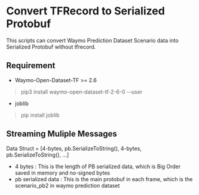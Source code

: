 # Convert TFRecord to Serialized Protobuf

This scripts can convert Waymo Prediction Dataset Scenario data into Serialized Protobuf without tfrecord.

## Requirement

- Waymo-Open-Dataset-TF >= 2.6
> pip3 install waymo-open-dataset-tf-2-6-0 --user

- joblib
> pip install joblib

## Streaming Muliple Messages

Data Struct = [4-bytes, pb.SerializeToString(), 4-bytes, pb.SerializeToString(), ...]

- 4 bytes : This is the length of PB serialized data, which is Big Order saved in memory and no-signed bytes
- pb serialized data : This is the main protobuf in each frame, which is the scenario_pb2 in waymo prediction dataset
